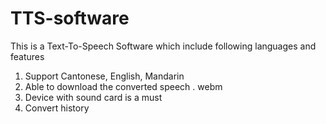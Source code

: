 # TTS-software

This is a Text-To-Speech Software which include following languages and features
1. Support Cantonese, English, Mandarin
2. Able to download the converted speech . webm
3. Device with sound card is a must
4. Convert history
